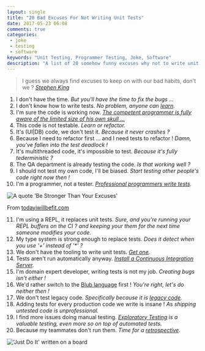 ```yaml
---
layout: single
title: "20 Bad Excuses For Not Writing Unit Tests"
date: 2017-05-23 06:08
comments: true
categories: 
 - joke
 - testing
 - software
keywords: "Unit Testing, Programmer Testing, Joke, Software"
description: "A list of 20 somehow funny excuses why not to write unit tests"
---
```

> I guess we always find excuses to keep on with our bad habits, don't we ? *[Stephen King](http://www.goodreads.com/quotes/797048-i-guess-we-always-find-excuses-to-keep-on-with)*


1. I don't have the time. *But you'll have the time to fix the bugs ...*
2. I don't know how to write tests. *No problem, anyone can [learn](/from-apprentice-to-master-how-to-learn-tdd-test-driven-development/).*
3. I'm sure the code is working now. *[The competent programmer is fully aware of the limited size of his own skull ...](https://www.brainyquote.com/quotes/quotes/e/edsgerdijk204340.html)*
4. This code is not testable. *Learn or refactor.*
5. It's (UI|DB) code, we don't test it. *Because it never crashes ?*
6. Because I need to refactor first ... and I need tests to refactor ! *Damn, you've fallen into the test deadlock !*
7. It's multithreaded code, it's impossible to test. *Because it's fully tederministic ?*
8. The QA department is already testing the code. *Is that working well ?*
9. I should not test my own code, I'll be biased. *Start testing other people's code right now then !*
10. I'm a programmer, not a tester. *[Professional programmers write tests](https://softwareengineering.stackexchange.com/questions/159572/as-a-professional-developer-is-it-acceptable-to-not-write-unit-tests).*

![A quote 'Be Stronger Than Your Excuses']({{site.url}}{{site.baseurl}}/imgs/2017-05-23-20-bad-excuses-for-not-writing-unit-tests/stronger_than_excuses_quote.jpg)<div class="image-credits">From [todayiwillbefit.com](https://todayiwillbefit.com/2013/10/30/excuses-suck-top-10-bad-excuses-to-not-exercise/)</div>

11. I'm using a REPL, it replaces unit tests. *Sure, and you're running your REPL buffers on the CI ? and keeping your them for the next time someone modifies your code.*
12. My type system is strong enough to replace tests. *Does it detect when you use '+' instead of '\*' ?*
13. We don't have the tooling to write unit tests. *[Get one](https://en.wikipedia.org/wiki/List_of_unit_testing_frameworks).*
14. Tests aren't run automatically anyway. *[Install a Continuous Integration Server](https://en.wikipedia.org/wiki/Comparison_of_continuous_integration_software).*
15. I'm domain expert developer, writing tests is not my job. *Creating bugs isn't either !*
16. We'd rather switch to the [Blub language](http://www.paulgraham.com/avg.html) first ! *You're right, let's do neither then !*
17. We don't test legacy code. *Specifically because it is [legacy code](https://en.wikipedia.org/wiki/Legacy_code).*
18. Adding tests for every production code we write is insane ! *As shipping untested code is unprofessional.*
19. I find more issues doing manual testing. *[Exploratory Testing](/how-we-started-exploratory-testing/) is a valuable testing, even more so on top of automated tests.*
20. Because my teammates don't run them. *Time for a [retrospective](/most-scrum-teams-are-not-agile/).*

!['Just Do It' written on a board]({{site.url}}{{site.baseurl}}/imgs/2017-05-23-20-bad-excuses-for-not-writing-unit-tests/just-do-it.jpg)
